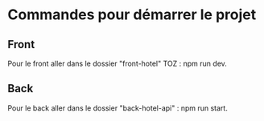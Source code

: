 # Commandes pour démarrer le projet 


## Front
Pour le front aller dans le dossier "front-hotel" TOZ : npm run dev.

## Back
Pour le back aller dans le dossier "back-hotel-api" : npm run start.
